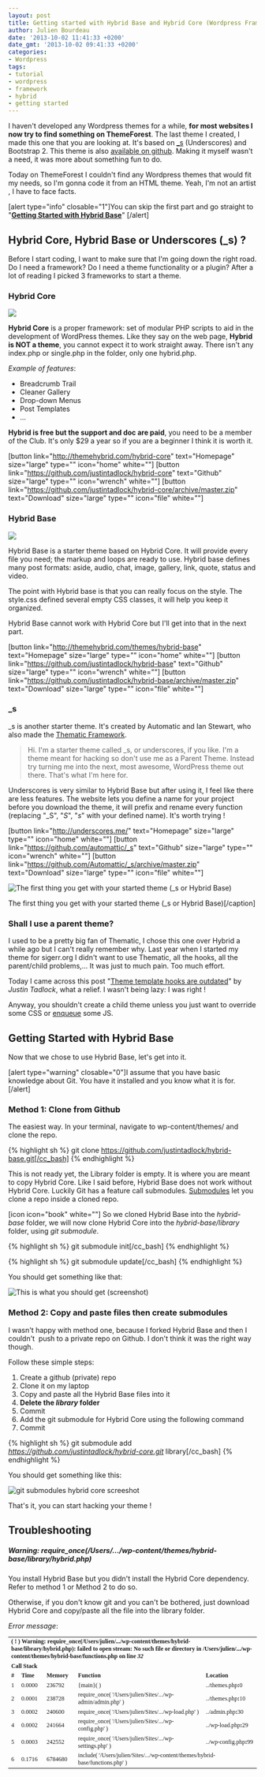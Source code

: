 ```yaml
---
layout: post
title: Getting started with Hybrid Base and Hybrid Core (Wordpress Framework)
author: Julien Bourdeau
date: '2013-10-02 11:41:33 +0200'
date_gmt: '2013-10-02 09:41:33 +0200'
categories:
- Wordpress
tags:
- tutorial
- wordpress
- framework
- hybrid
- getting started
---
```


I haven't developed any Wordpress themes for a while, **for most websites I now try to find something on ThemeForest**. The last theme I created, I made this one that you are looking at. It's based on [_s](http://underscores.me/) (Underscores) and Bootstrap 2. This theme is also [available on github](https://github.com/julienbourdeau/sigerr-theme). Making it myself wasn't a need, it was more about something fun to do.

Today on ThemeForest I couldn't find any Wordpress themes that would fit my needs, so I'm gonna code it from an HTML theme. Yeah, I'm not an artist , I have to face facts.

[alert type="info" closable="1"]You can skip the first part and go straight to "**[Getting Started with Hybrid Base](#getting-started-with-hybrid-base)**" [/alert]

## Hybrid Core, Hybrid Base or Underscores (_s) ?

Before I start coding, I want to make sure that I'm going down the right road. Do I need a framework? Do I need a theme functionality or a plugin? After a lot of reading I picked 3 frameworks to start a theme.

### Hybrid Core

![](http://www.sigerr.org/wp-content/uploads/2013/10/hybrid-core-logo-300x200.png)

**Hybrid Core** is a proper framework: set of modular PHP scripts to aid in the development of WordPress themes. Like they say on the web page, **Hybrid is NOT a theme**, you cannot expect it to work straight away. There isn't any index.php or single.php in the folder, only one hybrid.php.

_Example of features_:

* Breadcrumb Trail
* Cleaner Gallery
* Drop-down Menus
* Post Templates
* ...

**Hybrid is free but the support and doc are paid**, you need to be a member of the Club. It's only $29 a year so if you are a beginner I think it is worth it.

[button link="http://themehybrid.com/hybrid-core" text="Homepage" size="large" type="" icon="home" white=""]
[button link="https://github.com/justintadlock/hybrid-core" text="Github" size="large" type="" icon="wrench" white=""]
[button link="https://github.com/justintadlock/hybrid-core/archive/master.zip" text="Download" size="large" type="" icon="file" white=""]

### Hybrid Base

![](http://www.sigerr.org/wp-content/uploads/2013/10/hybrid-base-screenshot-300x200.png)

Hybrid Base is a starter theme based on Hybrid Core. It will provide every file you need; the markup and loops are ready to use. Hybrid base defines many post formats: aside, audio, chat, image, gallery, link, quote, status and video.

The point with Hybrid base is that you can really focus on the style. The style.css defined several empty CSS classes, it will help you keep it organized.

Hybrid Base cannot work with Hybrid Core but I'll get into that in the next part.

[button link="http://themehybrid.com/themes/hybrid-base" text="Homepage" size="large" type="" icon="home" white=""]
[button link="https://github.com/justintadlock/hybrid-base" text="Github" size="large" type="" icon="wrench" white=""]
[button link="https://github.com/justintadlock/hybrid-base/archive/master.zip" text="Download" size="large" type="" icon="file" white=""]

### _s

_s is another starter theme. It's created by Automatic and Ian Stewart, who also made the [Thematic Framework](http://thematictheme.com/).

> Hi. I'm a starter theme called _s, or underscores, if you like. I'm a theme meant for hacking so don't use me as a Parent Theme. Instead try turning me into the next, most awesome, WordPress theme out there. That's what I'm here for.

Underscores is very similar to Hybrid Base but after using it, I feel like there are less features. The website lets you define a name for your project before you download the theme, it will prefix and rename every function (replacing "_S", "_S_", "_s_" with your defined name). It's worth trying !

[button link="http://underscores.me/" text="Homepage" size="large" type="" icon="home" white=""]
[button link="https://github.com/automattic/_s" text="Github" size="large" type="" icon="wrench" white=""]
[button link="https://github.com/Automattic/_s/archive/master.zip" text="Download" size="large" type="" icon="file" white=""]

![The first thing you get with your started theme (_s or Hybrid Base)](http://www.sigerr.org/wp-content/uploads/2013/10/La_Boucherie_Bio__Un_site_utilisant_WordPress-680x371.png)

The first thing you get with your started theme (_s or Hybrid Base)[/caption]

### Shall I use a parent theme?

I used to be a pretty big fan of Thematic, I chose this one over Hybrid a while ago but I can't really remember why. Last year when I started my theme for sigerr.org I didn't want to use Thematic, all the hooks, all the parent/child problems,... It was just to much pain. Too much effort.

Today I came across this post "[Theme template hooks are outdated](http://justintadlock.com/archives/2013/09/16/theme-template-hooks-are-outdated)" by *Justin Tadlock*, what a relief. I wasn't being lazy: I was right !

Anyway, you shouldn't create a child theme unless you just want to override some CSS or [enqueue](http://codex.wordpress.org/Function_Reference/wp_enqueue_script) some JS.

## Getting Started with Hybrid Base

Now that we chose to use Hybrid Base, let's get into it.

[alert type="warning" closable="0"]I assume that you have basic knowledge about Git. You have it installed and you know what it is for.[/alert]

### Method 1: Clone from Github

The easiest way. In your terminal, navigate to wp-content/themes/ and clone the repo.

{% highlight sh %}
git clone https://github.com/justintadlock/hybrid-base.git[/cc_bash]
{% endhighlight %}

This is not ready yet, the Library folder is empty. It is where you are meant to copy Hybrid Core. Like I said before, Hybrid Base does not work without Hybrid Core. Luckily Git has a feature call submodules. [Submodules](http://git-scm.com/book/en/Git-Tools-Submodules) let you clone a repo inside a cloned repo.

[icon icon="book" white=""] So we cloned Hybrid Base into the *hybrid-base* folder, we will now clone Hybrid Core into the *hybrid-base/library* folder, using *git submodule*.

{% highlight sh %}
git submodule init[/cc_bash]
{% endhighlight %}

{% highlight sh %}
git submodule update[/cc_bash]
{% endhighlight %}

You should get something like that:

![This is what you should get (screenshot)](http://www.sigerr.org/wp-content/uploads/2013/10/1.___Sites_laboucheriebio.com_wp-content_themes_hybrid-base__zsh_.png)

### Method 2: Copy and paste files then create submodules

I wasn't happy with method one, because I forked Hybrid Base and then I couldn't  push to a private repo on Github. I don't think it was the right way though.

Follow these simple steps:

1. Create a github (private) repo
1. Clone it on my laptop
1. Copy and paste all the Hybrid Base files into it
1. **Delete the *library* folder**
1. Commit
1. Add the git submodule for Hybrid Core using the following command
1. Commit

{% highlight sh %}
git submodule add _https://github.com/justintadlock/hybrid-core.git_ library[/cc_bash]
{% endhighlight %}

You should get something like this:

![git submodules hybrid core screeshot](http://www.sigerr.org/wp-content/uploads/2013/10/git-submodules-hybrid-core-screeshot.png)

That's it, you can start hacking your theme !

## Troubleshooting

##### Warning: require_once(/Users/.../wp-content/themes/hybrid-base/library/hybrid.php)

You install Hybrid Base but you didn't install the Hybrid Core dependency. Refer to method 1 or Method 2 to do so.

Otherwise, if you don't know git and you can't be bothered, just download Hybrid Core and copy/paste all the file into the library folder.

_Error message_:

<table style="font-family: serif; font-size: 12px;" cellspacing="0" cellpadding="0">
<tbody>
<tr>
<td colspan="5" valign="middle"><b>( ! )</b><b> Warning: require_once(/Users/julien/.../wp-content/themes/hybrid-base/library/hybrid.php): failed to open stream: No such file or directory in /Users/julien/.../wp-content/themes/hybrid-base/functions.php on line <i>32</i></b></td>
</tr>
<tr>
<td colspan="5" valign="middle"><b>Call Stack</b></td>
</tr>
<tr>
<td valign="middle"><b>#</b></td>
<td valign="middle"><b>Time</b></td>
<td valign="middle"><b>Memory</b></td>
<td valign="middle"><b>Function</b></td>
<td valign="middle"><b>Location</b></td>
</tr>
<tr>
<td valign="middle">1</td>
<td valign="middle">0.0000</td>
<td valign="middle">236792</td>
<td valign="middle">{main}( )</td>
<td valign="middle">../themes.php<b>:</b>0</td>
</tr>
<tr>
<td valign="middle">2</td>
<td valign="middle">0.0001</td>
<td valign="middle">238728</td>
<td valign="middle">require_once( '/Users/julien/Sites/.../wp-admin/admin.php' )</td>
<td valign="middle">../themes.php<b>:</b>10</td>
</tr>
<tr>
<td valign="middle">3</td>
<td valign="middle">0.0002</td>
<td valign="middle">240600</td>
<td valign="middle">require_once( '/Users/julien/Sites/.../wp-load.php' )</td>
<td valign="middle">../admin.php<b>:</b>30</td>
</tr>
<tr>
<td valign="middle">4</td>
<td valign="middle">0.0002</td>
<td valign="middle">241664</td>
<td valign="middle">require_once( '/Users/julien/Sites/.../wp-config.php' )</td>
<td valign="middle">../wp-load.php<b>:</b>29</td>
</tr>
<tr>
<td valign="middle">5</td>
<td valign="middle">0.0003</td>
<td valign="middle">242552</td>
<td valign="middle">require_once( '/Users/julien/Sites/.../wp-settings.php' )</td>
<td valign="middle">../wp-config.php<b>:</b>99</td>
</tr>
<tr>
<td valign="middle">6</td>
<td valign="middle">0.1716</td>
<td valign="middle">6784680</td>
<td colspan="2" valign="middle">include( '/Users/julien/Sites/.../wp-content/themes/hybrid-base/functions.php' )</td>
</tr>
</tbody>
</table>


